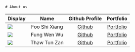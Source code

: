     # About us
Display |     Name      | Github Profile | Portfolio 
--------|:-------------:|:--------------:|:---------:
![](https://via.placeholder.com/100.png?text=Photo) | Foo Shi Xiang | [Github](https://github.com/sxfoo) | [Portfolio](docs/team/johndoe.md)
![](https://via.placeholder.com/100.png?text=Photo) | Fung Wen Wu | [Github](https://github.com/fungg0) | [Portfolio](docs/team/johndoe.md)
![](https://via.placeholder.com/100.png?text=Photo) | Thaw Tun Zan | [Github](https://github.com/ThawTunZan) | [Portfolio](docs/team/johndoe.md)
